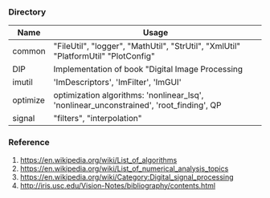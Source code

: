 ### Directory

| Name       | Usage                                             |
|------------|---------------------------------------------------|
| common     | "FileUtil", "logger", "MathUtil", "StrUtil", "XmlUtil" "PlatformUtil" "PlotConfig"       |
| DIP        | Implementation of book "Digital Image Processing                                         |
| imutil     | 'ImDescriptors', 'ImFilter', 'ImGUI'                                                     |
| optimize   | optimization algorithms: 'nonlinear_lsq', 'nonlinear_unconstrained', 'root_finding', QP  |
| signal     | "filters", "interpolation"                                                               |


### Reference

1. https://en.wikipedia.org/wiki/List_of_algorithms
2. https://en.wikipedia.org/wiki/List_of_numerical_analysis_topics
3. https://en.wikipedia.org/wiki/Category:Digital_signal_processing
4. http://iris.usc.edu/Vision-Notes/bibliography/contents.html